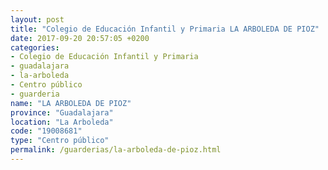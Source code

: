 ```yaml
---
layout: post
title: "Colegio de Educación Infantil y Primaria LA ARBOLEDA DE PIOZ"
date: 2017-09-20 20:57:05 +0200
categories:
- Colegio de Educación Infantil y Primaria
- guadalajara
- la-arboleda
- Centro público
- guarderia
name: "LA ARBOLEDA DE PIOZ"
province: "Guadalajara"
location: "La Arboleda"
code: "19008681"
type: "Centro público"
permalink: /guarderias/la-arboleda-de-pioz.html
---
```


